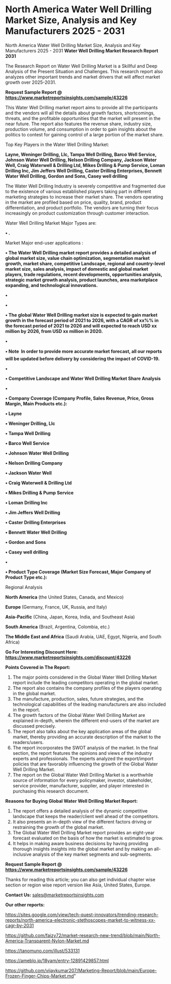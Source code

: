 # North America Water Well Drilling Market Size, Analysis and Key Manufacturers 2025 - 2031
North America Water Well Drilling Market Size, Analysis and Key Manufacturers 2025 - 2031
<strong>Water Well Drilling Market Research Report 2031</strong>

The Research Report on Water Well Drilling Market is a Skillful and Deep Analysis of the Present Situation and Challenges. This research report also analyzes other important trends and market drivers that will affect market growth over 2025-2031.

<strong>Request Sample Report @ <a href=https://www.marketreportsinsights.com/sample/43226>https://www.marketreportsinsights.com/sample/43226</a></strong>

This Water Well Drilling market report aims to provide all the participants and the vendors will all the details about growth factors, shortcomings, threats, and the profitable opportunities that the market will present in the near future. The report also features the revenue share, industry size, production volume, and consumption in order to gain insights about the politics to contest for gaining control of a large portion of the market share.

Top Key Players in the Water Well Drilling Market:

<strong>Layne, Weninger Drilling, Llc, Tampa Well Drilling, Barco Well Service, Johnson Water Well Drilling, Nelson Drilling Company, Jackson Water Well, Craig Waterwell & Drilling Ltd, Mikes Drilling & Pump Service, Loman Drilling Inc, Jim Jeffers Well Drilling, Caster Drilling Enterprises, Bennett Water Well Drilling, Gordon and Sons, Casey well drilling</strong>

The Water Well Drilling Industry is severely competitive and fragmented due to the existence of various established players taking part in different marketing strategies to increase their market share. The vendors operating in the market are profiled based on price, quality, brand, product differentiation, and product portfolio. The vendors are turning their focus increasingly on product customization through customer interaction.

Water Well Drilling Market Major Types are:

<strong>•  .</strong>

Market Major end-user applications :

<strong>•  The Water Well Drilling market report provides a detailed analysis of global market size, value chain optimization, segmentation market growth, market share, competitive Landscape, regional and country-level market size, sales analysis, impact of domestic and global market players, trade regulations, recent developments, opportunities analysis, strategic market growth analysis, product launches, area marketplace expanding, and technological innovations.

•  

•  

•  The global Water Well Drilling market size is expected to gain market growth in the forecast period of 2021 to 2026, with a CAGR of xx%% in the forecast period of 2021 to 2026 and will expected to reach USD xx million by 2026, from USD xx million in 2020.

•  

•  Note  In order to provide more accurate market forecast, all our reports will be updated before delivery by considering the impact of COVID-19.

•  

•  Competitive Landscape and Water Well Drilling Market Share Analysis

•  

•  Company Coverage (Company Profile, Sales Revenue, Price, Gross Margin, Main Products etc.): 

•  Layne

•  Weninger Drilling, Llc

•  Tampa Well Drilling

•  Barco Well Service

•  Johnson Water Well Drilling

•  Nelson Drilling Company

•  Jackson Water Well

•  Craig Waterwell & Drilling Ltd

•  Mikes Drilling & Pump Service

•  Loman Drilling Inc

•  Jim Jeffers Well Drilling

•  Caster Drilling Enterprises

•  Bennett Water Well Drilling

•  Gordon and Sons

•  Casey well drilling

•  

•  Product Type Coverage (Market Size  Forecast, Major Company of Product Type etc.):</strong>

Regional Analysis

</u><strong><b>North America</b></strong> (the United States, Canada, and Mexico)

<strong><b>Europe </b></strong>(Germany, France, UK, Russia, and Italy)

<strong><b>Asia-Pacific</b></strong> (China, Japan, Korea, India, and Southeast Asia)

<strong><b>South America</b></strong> (Brazil, Argentina, Colombia, etc.)

<strong><b>The Middle East and Africa</b></strong> (Saudi Arabia, UAE, Egypt, Nigeria, and South Africa)

<strong>Go For Interesting Discount Here: <a href=https://www.marketreportsinsights.com/discount/43226>https://www.marketreportsinsights.com/discount/43226</a></strong>

<strong>Points Covered in The Report:</strong>
<ol>
  <li>The major points considered in the Global Water Well Drilling Market report include the leading competitors operating in the global market.</li>
  <li>The report also contains the company profiles of the players operating in the global market.</li>
  <li>The manufacture, production, sales, future strategies, and the technological capabilities of the leading manufacturers are also included in the report.</li>
  <li>The growth factors of the Global Water Well Drilling Market are explained in-depth, wherein the different end-users of the market are discussed precisely.</li>
  <li>The report also talks about the key application areas of the global market, thereby providing an accurate description of the market to the readers/users.</li>
  <li>The report incorporates the SWOT analysis of the market. In the final section, the report features the opinions and views of the industry experts and professionals. The experts analyzed the export/import policies that are favorably influencing the growth of the Global Water Well Drilling Market.</li>
  <li>The report on the Global Water Well Drilling Market is a worthwhile source of information for every policymaker, investor, stakeholder, service provider, manufacturer, supplier, and player interested in purchasing this research document.</li>
</ol>
<strong>Reasons for Buying Global Water Well Drilling Market Report:</strong>

<ol>
  <li>The report offers a detailed analysis of the dynamic competitive landscape that keeps the reader/client well ahead of the competitors.</li>
  <li>It also presents an in-depth view of the different factors driving or restraining the growth of the global market.</li>
  <li>The Global Water Well Drilling Market report provides an eight-year forecast evaluated on the basis of how the market is estimated to grow.</li>
  <li>It helps in making aware business decisions by having providing thorough insights insights into the global market and by making an all-inclusive analysis of the key market segments and sub-segments.</li>
</ol>
<strong>Request Sample Report @ <a href=https://www.marketreportsinsights.com/sample/43226>https://www.marketreportsinsights.com/sample/43226</a></strong>


Thanks for reading this article; you can also get individual chapter wise section or region wise report version like Asia, United States, Europe.

<strong>Contact Us:</strong>
sales@marketreportsinsights.com

<strong>Our other reports:</strong>

<a href=https://sites.google.com/view/tech-quest-innovators/trending-research-reports/north-america-electronic-stethoscopes-market-to-witness-xx-cagr-by-2031>https://sites.google.com/view/tech-quest-innovators/trending-research-reports/north-america-electronic-stethoscopes-market-to-witness-xx-cagr-by-2031</a>

<a href=https://github.com/faizy72/market-research-new-trend/blob/main/North-America-Transparent-Nylon-Market.md>https://github.com/faizy72/market-research-new-trend/blob/main/North-America-Transparent-Nylon-Market.md</a>

<a href=https://tanomuno.com/illust/533131>https://tanomuno.com/illust/533131</a>

<a href=https://ameblo.jp/18yam/entry-12891429857.html>https://ameblo.jp/18yam/entry-12891429857.html</a>

<a href=https://github.com/vijaykumar207/Marketing-Report/blob/main/Europe-Frozen-Finger-Chips-Market.md>https://github.com/vijaykumar207/Marketing-Report/blob/main/Europe-Frozen-Finger-Chips-Market.md</a>"
